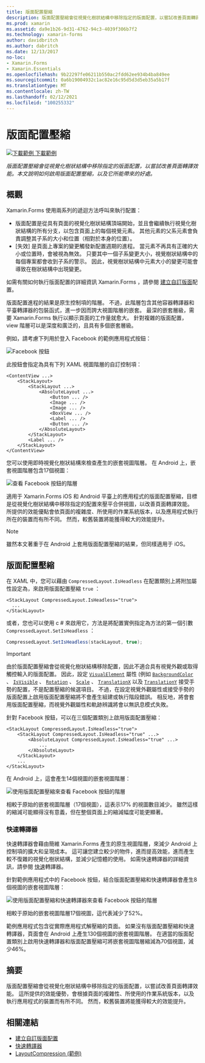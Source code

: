```yaml
---
title: 版面配置壓縮
description: 版面配置壓縮會從視覺化樹狀結構中移除指定的版面配置，以嘗試改善頁面轉譯效能。 本文說明如何啟用版面配置壓縮，以及它所能帶來的好處。
ms.prod: xamarin
ms.assetid: da9e1b26-9d31-4762-94c3-4039f306b7f2
ms.technology: xamarin-forms
author: davidbritch
ms.author: dabritch
ms.date: 12/13/2017
no-loc:
- Xamarin.Forms
- Xamarin.Essentials
ms.openlocfilehash: 9b22297fe06211b550ac2fdd62ee934b4ba849ee
ms.sourcegitcommit: 0a6b19004932c1ac82e16c95d5d3d5eb35a5b17f
ms.translationtype: MT
ms.contentlocale: zh-TW
ms.lasthandoff: 02/12/2021
ms.locfileid: "100255332"
---
```

# <a name="layout-compression"></a>版面配置壓縮

[![下載範例](~/media/shared/download.png) 下載範例](/samples/xamarin/xamarin-forms-samples/userinterface-layoutcompression)

_版面配置壓縮會從視覺化樹狀結構中移除指定的版面配置，以嘗試改善頁面轉譯效能。本文說明如何啟用版面配置壓縮，以及它所能帶來的好處。_

## <a name="overview"></a>概觀

Xamarin.Forms 使用兩系列的遞迴方法呼叫來執行配置：

- 版面配置是從具有頁面的視覺化樹狀結構頂端開始，並且會繼續執行視覺化樹狀結構的所有分支，以包含頁面上的每個視覺元素。 其他元素的父系元素會負責調整其子系的大小和位置（相對於本身的位置）。
- [失效] 是頁面上專案的變更觸發新配置週期的進程。 當元素不再具有正確的大小或位置時，會被視為無效。 只要其中一個子系變更大小，視覺樹狀結構中的每個專案都會收到子系的警示。 因此，視覺樹狀結構中元素大小的變更可能會導致在樹狀結構中出現變更。

如需有關如何執行版面配置的詳細資訊 Xamarin.Forms ，請參閱 [建立自訂版面](~/xamarin-forms/user-interface/layouts/custom.md)配置。

版面配置進程的結果是原生控制項的階層。 不過，此階層包含其他容器轉譯器和平臺轉譯器的包裝函式，進一步因而誇大視圖階層的嵌套。 最深的嵌套層級，需要 Xamarin.Forms 執行以顯示頁面的工作量就愈大。 針對複雜的版面配置，view 階層可以是深度和廣泛的，且具有多個嵌套層級。

例如，請考慮下列用於登入 Facebook 的範例應用程式按鈕：

![Facebook 按鈕](layout-compression-images/facebook-button.png)

此按鈕會指定為具有下列 XAML 視圖階層的自訂控制項：

```xaml
<ContentView ...>
    <StackLayout>
        <StackLayout ...>
            <AbsoluteLayout ...>
                <Button ... />    
                <Image ... />
                <Image ... />
                <BoxView ... />
                <Label ... />
                <Button ... />
            </AbsoluteLayout>
        </StackLayout>
        <Label ... />
    </StackLayout>    
</ContentView>
```

您可以使用即時視覺化樹狀結構來檢查產生的嵌套視圖階層。 在 Android 上，嵌套視圖階層包含17個視圖：

![查看 Facebook 按鈕的階層](layout-compression-images/no-compression.png)

適用于 Xamarin.Forms iOS 和 Android 平臺上的應用程式的版面配置壓縮，目標是從視覺化樹狀結構中移除指定的配置來壓平合併視圖，以改善頁面轉譯效能。 所提供的效能優點會依頁面的複雜度、所使用的作業系統版本，以及應用程式執行所在的裝置而有所不同。 然而，較舊裝置將能獲得較大的效能提升。

> [!NOTE]
> 雖然本文著重于在 Android 上套用版面配置壓縮的結果，但同樣適用于 iOS。

## <a name="layout-compression"></a>版面配置壓縮

在 XAML 中，您可以藉由 `CompressedLayout.IsHeadless` 在配置類別上將附加屬性設定為，來啟用版面配置壓縮 `true` ：

```xaml
<StackLayout CompressedLayout.IsHeadless="true">
  ...
</StackLayout>   
```

或者，您也可以使用 c # 來啟用它，方法是將配置實例指定為方法的第一個引數 `CompressedLayout.SetIsHeadless` ：

```csharp
CompressedLayout.SetIsHeadless(stackLayout, true);
```

> [!IMPORTANT]
> 由於版面配置壓縮會從視覺化樹狀結構移除配置，因此不適合具有視覺外觀或取得觸控輸入的版面配置。 因此，設定 [`VisualElement`](xref:Xamarin.Forms.VisualElement) 屬性 (例如 [`BackgroundColor`](xref:Xamarin.Forms.VisualElement.BackgroundColor) 、 [`IsVisible`](xref:Xamarin.Forms.VisualElement.IsVisible) 、 [`Rotation`](xref:Xamarin.Forms.VisualElement.Rotation) 、 [`Scale`](xref:Xamarin.Forms.VisualElement.Scale) 、 [`TranslationX`](xref:Xamarin.Forms.VisualElement.TranslationX) 以及 [`TranslationY`](xref:Xamarin.Forms.VisualElement.TranslationY) 接受手勢的配置，不是配置壓縮的候選項目。 不過，在設定視覺外觀屬性或接受手勢的版面配置上啟用版面配置壓縮將不會產生組建或執行階段錯誤。 相反地，將會套用版面配置壓縮，而視覺外觀屬性和軌跡辨識將會以無訊息模式失敗。

針對 Facebook 按鈕，可以在三個配置類別上啟用版面配置壓縮：

```xaml
<StackLayout CompressedLayout.IsHeadless="true">
    <StackLayout CompressedLayout.IsHeadless="true" ...>
        <AbsoluteLayout CompressedLayout.IsHeadless="true" ...>
            ...
        </AbsoluteLayout>
    </StackLayout>
    ...
</StackLayout>  
```

在 Android 上，這會產生14個視圖的嵌套視圖階層：

![使用版面配置壓縮來查看 Facebook 按鈕的階層](layout-compression-images/layout-compression.png)

相較于原始的嵌套視圖階層（17個視圖），這表示17% 的視圖數目減少。 雖然這樣的縮減可能顯得沒有意義，但在整個頁面上的縮減幅度可能更顯著。

### <a name="fast-renderers"></a>快速轉譯器

快速轉譯器會藉由簡維 Xamarin.Forms 產生的原生視圖階層，來減少 Android 上控制項的擴大和呈現成本。 這可讓您建立較少的物件，進而提高效能，進而產生較不復雜的視覺化樹狀結構，並減少記憶體的使用。 如需快速轉譯器的詳細資訊，請參閱 [快速](~/xamarin-forms/internals/fast-renderers.md)轉譯器。

針對範例應用程式中的 Facebook 按鈕，結合版面配置壓縮和快速轉譯器會產生8個視圖的嵌套視圖階層：

![使用版面配置壓縮和快速轉譯器來查看 Facebook 按鈕的階層](layout-compression-images/layout-compression-with-fast-renderers.png)

相較于原始的嵌套視圖階層17個視圖，這代表減少了52%。

範例應用程式包含從實際應用程式解壓縮的頁面。 如果沒有版面配置壓縮和快速轉譯器，頁面會在 Android 上產生130個視圖的嵌套視圖階層。 在適當的版面配置類別上啟用快速轉譯器和版面配置壓縮可將嵌套視圖階層縮減為70個視圖，減少46%。

## <a name="summary"></a>摘要

版面配置壓縮會從視覺化樹狀結構中移除指定的版面配置，以嘗試改善頁面轉譯效能。 這所提供的效能優勢，會根據頁面的複雜性、所使用的作業系統版本，以及執行應用程式的裝置而有所不同。 然而，較舊裝置將能獲得較大的效能提升。

## <a name="related-links"></a>相關連結

- [建立自訂版面配置](~/xamarin-forms/user-interface/layouts/custom.md)
- [快速轉譯器](~/xamarin-forms/internals/fast-renderers.md)
- [LayoutCompression (範例) ](/samples/xamarin/xamarin-forms-samples/userinterface-layoutcompression)
